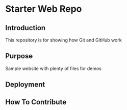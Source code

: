 # Starter Web Repo

## Introduction

This repository is for showing how Git and GitHub work

## Purpose

Sample website with plenty of files for demos
## Deployment

## How To Contribute